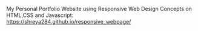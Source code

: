 
My Personal Portfolio Website using Responsive Web Design Concepts on HTML,CSS and Javascript:
https://shreya284.github.io/responsive_webpage/
